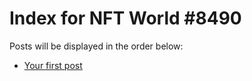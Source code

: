 # Index for NFT World #8490
Posts will be displayed in the order below:

- [Your first post](./001-first.md)

